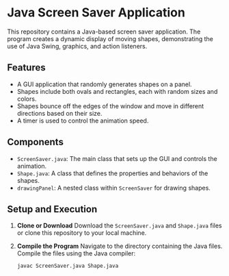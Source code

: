 # Java Screen Saver Application

This repository contains a Java-based screen saver application. The program creates a dynamic display of moving shapes, demonstrating the use of Java Swing, graphics, and action listeners.

## Features

- A GUI application that randomly generates shapes on a panel.
- Shapes include both ovals and rectangles, each with random sizes and colors.
- Shapes bounce off the edges of the window and move in different directions based on their size.
- A timer is used to control the animation speed.

## Components

- `ScreenSaver.java`: The main class that sets up the GUI and controls the animation.
- `Shape.java`: A class that defines the properties and behaviors of the shapes.
- `drawingPanel`: A nested class within `ScreenSaver` for drawing shapes.

## Setup and Execution

1. **Clone or Download**
   Download the `ScreenSaver.java` and `Shape.java` files or clone this repository to your local machine.

2. **Compile the Program**
   Navigate to the directory containing the Java files. Compile the files using the Java compiler:
   ```bash
   javac ScreenSaver.java Shape.java
